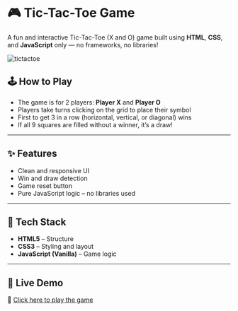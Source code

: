 # 🎮 Tic-Tac-Toe Game

A fun and interactive Tic-Tac-Toe (X and O) game built using **HTML**, **CSS**, and **JavaScript** only — no frameworks, no libraries!

![tictactoe](https://github.com/user-attachments/assets/edc6ab00-be51-40e4-b76a-a8f96c6cb027)


## 🕹️ How to Play

- The game is for 2 players: **Player X** and **Player O**
- Players take turns clicking on the grid to place their symbol
- First to get 3 in a row (horizontal, vertical, or diagonal) wins
- If all 9 squares are filled without a winner, it’s a draw!

---

## ✨ Features

- Clean and responsive UI
- Win and draw detection
- Game reset button
- Pure JavaScript logic – no libraries used

---

## 🔧 Tech Stack

- **HTML5** – Structure
- **CSS3** – Styling and layout
- **JavaScript (Vanilla)** – Game logic

---

## 🚀 Live Demo

🔗 [Click here to play the game](https://bhawana1107.github.io/tic_tac_toe/)  




